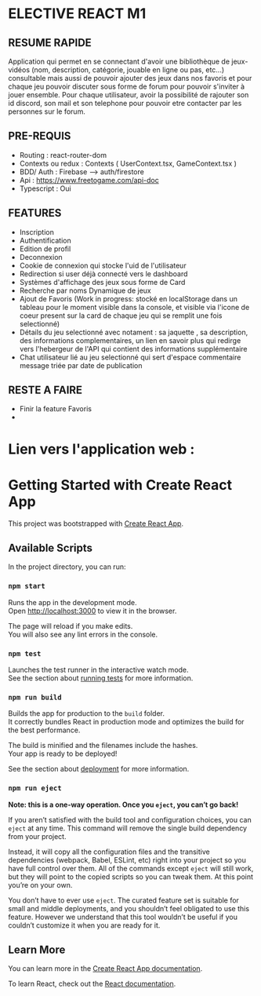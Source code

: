 # ELECTIVE REACT M1
## RESUME RAPIDE
Application qui permet en se connectant d'avoir une bibliothèque de jeux-vidéos (nom, description, catégorie, jouable en ligne ou pas, etc...) consultable mais aussi de pouvoir ajouter des jeux dans nos favoris et pour chaque jeu pouvoir discuter sous forme de forum pour pouvoir s'inviter à jouer ensemble.
Pour chaque utilisateur, avoir la possibilité de rajouter son id discord, son mail et son telephone pour pouvoir etre contacter par les personnes sur le forum.

## PRE-REQUIS
- Routing : react-router-dom 
- Contexts ou redux : Contexts (  UserContext.tsx, GameContext.tsx )
- BDD/ Auth : Firebase --> auth/firestore
- Api : https://www.freetogame.com/api-doc
- Typescript : Oui

## FEATURES
- Inscription
- Authentification
- Edition de profil
- Deconnexion
- Cookie de connexion qui stocke l'uid de l'utilisateur
- Redirection si user déjà connecté vers le dashboard
- Systèmes d'affichage des jeux sous forme de Card
- Recherche par noms Dynamique de jeux
- Ajout de Favoris (Work in progress: stocké en localStorage dans un tableau pour le moment visible dans la console, et visible via l'icone de coeur present sur la card de chaque jeu qui se remplit une fois selectionné)
- Détails du jeu selectionné avec notament : sa jaquette , sa description, des informations complementaires, un lien en savoir plus qui redirge vers l'hebergeur de l'API qui contient des informations supplémentaire 
- Chat utilisateur lié au jeu selectionné qui sert d'espace commentaire message triée par date de publication

## RESTE A FAIRE
- Finir la feature Favoris
- 


# Lien vers l'application web : 


# Getting Started with Create React App

This project was bootstrapped with [Create React App](https://github.com/facebook/create-react-app).

## Available Scripts

In the project directory, you can run:

### `npm start`

Runs the app in the development mode.\
Open [http://localhost:3000](http://localhost:3000) to view it in the browser.

The page will reload if you make edits.\
You will also see any lint errors in the console.

### `npm test`

Launches the test runner in the interactive watch mode.\
See the section about [running tests](https://facebook.github.io/create-react-app/docs/running-tests) for more information.

### `npm run build`

Builds the app for production to the `build` folder.\
It correctly bundles React in production mode and optimizes the build for the best performance.

The build is minified and the filenames include the hashes.\
Your app is ready to be deployed!

See the section about [deployment](https://facebook.github.io/create-react-app/docs/deployment) for more information.

### `npm run eject`

**Note: this is a one-way operation. Once you `eject`, you can’t go back!**

If you aren’t satisfied with the build tool and configuration choices, you can `eject` at any time. This command will remove the single build dependency from your project.

Instead, it will copy all the configuration files and the transitive dependencies (webpack, Babel, ESLint, etc) right into your project so you have full control over them. All of the commands except `eject` will still work, but they will point to the copied scripts so you can tweak them. At this point you’re on your own.

You don’t have to ever use `eject`. The curated feature set is suitable for small and middle deployments, and you shouldn’t feel obligated to use this feature. However we understand that this tool wouldn’t be useful if you couldn’t customize it when you are ready for it.

## Learn More

You can learn more in the [Create React App documentation](https://facebook.github.io/create-react-app/docs/getting-started).

To learn React, check out the [React documentation](https://reactjs.org/).
